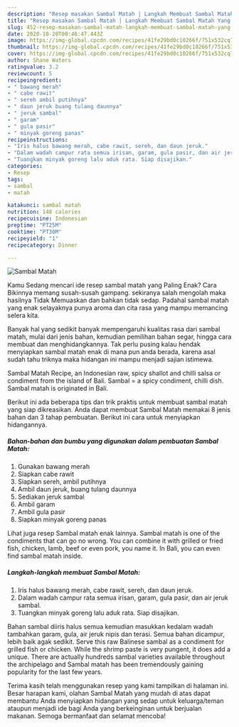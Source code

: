 ```yaml
---
description: "Resep masakan Sambal Matah | Langkah Membuat Sambal Matah Yang Sempurna"
title: "Resep masakan Sambal Matah | Langkah Membuat Sambal Matah Yang Sempurna"
slug: 452-resep-masakan-sambal-matah-langkah-membuat-sambal-matah-yang-sempurna
date: 2020-10-20T00:46:47.443Z
image: https://img-global.cpcdn.com/recipes/41fe29bd0c10266f/751x532cq70/sambal-matah-foto-resep-utama.jpg
thumbnail: https://img-global.cpcdn.com/recipes/41fe29bd0c10266f/751x532cq70/sambal-matah-foto-resep-utama.jpg
cover: https://img-global.cpcdn.com/recipes/41fe29bd0c10266f/751x532cq70/sambal-matah-foto-resep-utama.jpg
author: Shane Waters
ratingvalue: 3.2
reviewcount: 5
recipeingredient:
- " bawang merah"
- " cabe rawit"
- " sereh ambil putihnya"
- " daun jeruk buang tulang daunnya"
- " jeruk sambal"
- " garam"
- " gula pasir"
- " minyak goreng panas"
recipeinstructions:
- "Iris halus bawang merah, cabe rawit, sereh, dan daun jeruk."
- "Dalam wadah campur rata semua irisan, garam, gula pasir, dan air jeruk sambal."
- "Tuangkan minyak goreng lalu aduk rata. Siap disajikan."
categories:
- Resep
tags:
- sambal
- matah

katakunci: sambal matah 
nutrition: 148 calories
recipecuisine: Indonesian
preptime: "PT25M"
cooktime: "PT30M"
recipeyield: "1"
recipecategory: Dinner

---
```



![Sambal Matah](https://img-global.cpcdn.com/recipes/41fe29bd0c10266f/751x532cq70/sambal-matah-foto-resep-utama.jpg)

Kamu Sedang mencari ide resep sambal matah yang Paling Enak? Cara Bikinnya memang susah-susah gampang. sekiranya salah mengolah maka hasilnya Tidak Memuaskan dan bahkan tidak sedap. Padahal sambal matah yang enak selayaknya punya aroma dan cita rasa yang mampu memancing selera kita.

Banyak hal yang sedikit banyak mempengaruhi kualitas rasa dari sambal matah, mulai dari jenis bahan, kemudian pemilihan bahan segar, hingga cara membuat dan menghidangkannya. Tak perlu pusing kalau hendak menyiapkan sambal matah enak di mana pun anda berada, karena asal sudah tahu triknya maka hidangan ini mampu menjadi sajian istimewa.

Sambal Matah Recipe, an Indonesian raw, spicy shallot and chilli salsa or condiment from the island of Bali. Sambal = a spicy condiment, chilli dish. Sambal matah is originated in Bali.


Berikut ini ada beberapa tips dan trik praktis untuk membuat sambal matah yang siap dikreasikan. Anda dapat membuat Sambal Matah memakai 8 jenis bahan dan 3 tahap pembuatan. Berikut ini cara untuk menyiapkan hidangannya.

<!--inarticleads1-->

##### Bahan-bahan dan bumbu yang digunakan dalam pembuatan Sambal Matah:

1. Gunakan  bawang merah
1. Siapkan  cabe rawit
1. Siapkan  sereh, ambil putihnya
1. Ambil  daun jeruk, buang tulang daunnya
1. Sediakan  jeruk sambal
1. Ambil  garam
1. Ambil  gula pasir
1. Siapkan  minyak goreng panas


Lihat juga resep Sambal matah enak lainnya. Sambal matah is one of the condiments that can go no wrong. You can combine it with grilled or fried fish, chicken, lamb, beef or even pork, you name it. In Bali, you can even find sambal matah inside. 

<!--inarticleads2-->

##### Langkah-langkah membuat Sambal Matah:

1. Iris halus bawang merah, cabe rawit, sereh, dan daun jeruk.
1. Dalam wadah campur rata semua irisan, garam, gula pasir, dan air jeruk sambal.
1. Tuangkan minyak goreng lalu aduk rata. Siap disajikan.


Bahan sambal diiris halus semua kemudian masukkan kedalam wadah tambahkan garam, gula, air jeruk nipis dan terasi. Semua bahan dicampur, lebih baik agak sedikit. Serve this raw Balinese sambal as a condiment for grilled fish or chicken. While the shrimp paste is very pungent, it does add a unique. There are actually hundreds sambal varieties available throughout the archipelago and Sambal matah has been tremendously gaining popularity for the last few years. 

Terima kasih telah menggunakan resep yang kami tampilkan di halaman ini. Besar harapan kami, olahan Sambal Matah yang mudah di atas dapat membantu Anda menyiapkan hidangan yang sedap untuk keluarga/teman ataupun menjadi ide bagi Anda yang berkeinginan untuk berjualan makanan. Semoga bermanfaat dan selamat mencoba!
